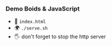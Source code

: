 ### Demo Boids & JavaScript

- 👀 `index.html`
- 🌍 `./serve.sh`
- 🖐️ don't forget to stop the http server

